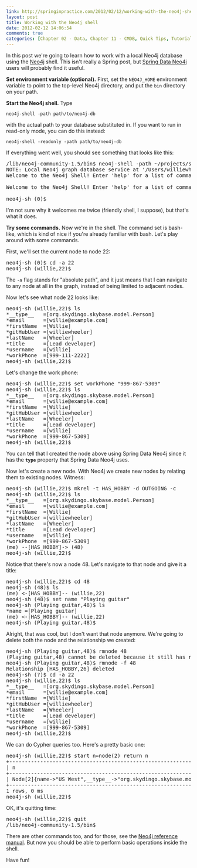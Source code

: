 ```yaml
---
link: http://springinpractice.com/2012/02/12/working-with-the-neo4j-shell/
layout: post
title: Working with the Neo4j shell
date: 2012-02-12 14:06:54
comments: true
categories: [Chapter 02 - Data, Chapter 11 - CMDB, Quick Tips, Tutorials]
---
```

In this post we're going to learn how to work with a local Neo4j database using the <a href="http://neo4j.org/" title="Neo4j">Neo4j</a> shell. This isn't really a Spring post, but <a href="http://www.springsource.org/spring-data/neo4j" title="Spring Data Neo4j">Spring Data Neo4j</a> users will probably find it useful.

<strong>Set environment variable (optional).</strong> First, set the <code>NEO4J_HOME</code> environment variable to point to the top-level Neo4j directory, and put the <code>bin</code> directory on your path.

<strong>Start the Neo4j shell.</strong> Type

<code>neo4j-shell -path path/to/neo4j-db</code>

with the actual path to your database substituted in. If you want to run in read-only mode, you can do this instead:

<code>neo4j-shell -readonly -path path/to/neo4j-db</code>

If everything went well, you should see something that looks like this:
<pre>/lib/neo4j-community-1.5/bin$ neo4j-shell -path ~/projects/skydingo/skybase/neo4j/db
NOTE: Local Neo4j graph database service at '/Users/williewheeler/projects/skydingo/skybase/neo4j/db'
Welcome to the Neo4j Shell! Enter 'help' for a list of commands

Welcome to the Neo4j Shell! Enter 'help' for a list of commands

neo4j-sh (0)$</pre>
I'm not sure why it welcomes me twice (friendly shell, I suppose), but that's what it does.

<strong>Try some commands.</strong> Now we're in the shell. The command set is bash-like, which is kind of nice if you're already familiar with bash. Let's play around with some commands.

First, we'll set the current node to node 22:

<pre>neo4j-sh (0)$ cd -a 22
neo4j-sh (willie,22)$</pre>

The <code>-a</code> flag stands for "absolute path", and it just means that I can navigate to any node at all in the graph, instead of being limited to adjacent nodes.

Now let's see what node 22 looks like:

<pre>neo4j-sh (willie,22)$ ls
*__type__   =[org.skydingo.skybase.model.Person]
*email      =[willie@example.com]
*firstName  =[Willie]
*gitHubUser =[williewheeler]
*lastName   =[Wheeler]
*title      =[Lead developer]
*username   =[willie]
*workPhone  =[999-111-2222]
neo4j-sh (willie,22)$</pre>

Let's change the work phone:

<pre>neo4j-sh (willie,22)$ set workPhone "999-867-5309"
neo4j-sh (willie,22)$ ls
*__type__   =[org.skydingo.skybase.model.Person]
*email      =[willie@example.com]
*firstName  =[Willie]
*gitHubUser =[williewheeler]
*lastName   =[Wheeler]
*title      =[Lead developer]
*username   =[willie]
*workPhone  =[999-867-5309]
neo4j-sh (willie,22)$ </pre>

You can tell that I created the node above using Spring Data Neo4j since it has the <code>__type__</code> property that Spring Data Neo4j uses.

Now let's create a new node. With Neo4j we create new nodes by relating them to existing nodes. Witness:

<pre>neo4j-sh (willie,22)$ mkrel -t HAS_HOBBY -d OUTGOING -c
neo4j-sh (willie,22)$ ls    
*__type__   =[org.skydingo.skybase.model.Person]
*email      =[willie@example.com]
*firstName  =[Willie]
*gitHubUser =[williewheeler]
*lastName   =[Wheeler]
*title      =[Lead developer]
*username   =[willie]
*workPhone  =[999-867-5309]
(me) --[HAS_HOBBY]-&gt; (48)
neo4j-sh (willie,22)$</pre>

Notice that there's now a node 48. Let's navigate to that node and give it a title:

<pre>neo4j-sh (willie,22)$ cd 48
neo4j-sh (48)$ ls
(me) &lt;-[HAS_HOBBY]-- (willie,22)
neo4j-sh (48)$ set name &quot;Playing guitar&quot;
neo4j-sh (Playing guitar,48)$ ls
*name =[Playing guitar]
(me) &lt;-[HAS_HOBBY]-- (willie,22)
neo4j-sh (Playing guitar,48)$</pre>

Alright, that was cool, but I don't want that node anymore. We're going to delete both the node and the relationship we created:

<pre>neo4j-sh (Playing guitar,48)$ rmnode 48
(Playing guitar,48) cannot be deleted because it still has relationships. Use -f to force deletion of its relationships
neo4j-sh (Playing guitar,48)$ rmnode -f 48
Relationship [HAS_HOBBY,26] deleted
neo4j-sh (?)$ cd -a 22
neo4j-sh (willie,22)$ ls
*__type__   =[org.skydingo.skybase.model.Person]
*email      =[willie@example.com]
*firstName  =[Willie]
*gitHubUser =[williewheeler]
*lastName   =[Wheeler]
*title      =[Lead developer]
*username   =[willie]
*workPhone  =[999-867-5309]
neo4j-sh (willie,22)$</pre>

We can do Cypher queries too. Here's a pretty basic one:

<pre>neo4j-sh (willie,22)$ start n=node(2) return n
+------------------------------------------------------------------------+
| n                                                                      |
+------------------------------------------------------------------------+
| Node[2]{name-&gt;"US West",__type__-&gt;"org.skydingo.skybase.model.Region"} |
+------------------------------------------------------------------------+
1 rows, 0 ms
neo4j-sh (willie,22)$</pre>

OK, it's quitting time:

<pre>neo4j-sh (willie,22)$ quit
/lib/neo4j-community-1.5/bin$</pre>

There are other commands too, and for those, see the <a href="http://docs.neo4j.org/" title="Neo4j Reference Manual">Neo4j reference manual</a>. But now you should be able to perform basic operations inside the shell.

Have fun!
